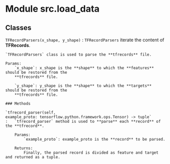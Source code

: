 Module src.load_data
====================

Classes
-------

`TFRecordParsers(x_shape, y_shape)`
:   `TFRecordParsers` iterate the content of **TFRecords**.

    `TFRecordParsers` class is used to parse the **tfrecords** file.
    
    Params:
        `x_shape`: x_shape is the **shape** to which the **features** should be restored from the
        **tfrecords** file.
    
        `y_shape`: y_shape is the **shape** to which the **targets** should be restored from the
        **tfrecords** file.

    ### Methods

    `tfrecord_parser(self, example_proto: tensorflow.python.framework.ops.Tensor) ‑> tuple`
    :   `tfrecord_parser` method is used to **parse** each **record** of the **tfrecord**.
        
        Params:
            `example_proto`: example_proto is the **record** to be parsed.
        
        Returns:
            Finally, the parsed record is divided as feature and target and returned as a tuple.